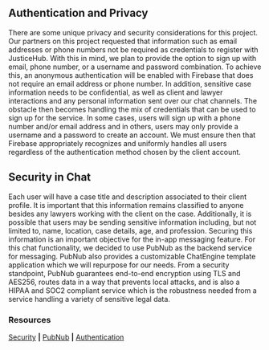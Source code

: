 ## Authentication and Privacy

There are some unique privacy and security considerations for this project. Our partners on this project requested that information such as email addresses or phone numbers not be required as credentials to register with JusticeHub. With this in mind, we plan to provide the option to sign up with email, phone number, or a username and password combination. To achieve this, an anonymous authentication will be enabled with Firebase that does not require an email address or phone number. In addition, sensitive case information needs to be confidential, as well as client and lawyer interactions and any personal information sent over our chat channels. The obstacle then becomes handling the mix of credentials that can be used to sign up for the service. In some cases, users will sign up with a phone number and/or email address and in others, users may only provide a username and a password to create an account. We must ensure then that Firebase appropriately recognizes and uniformly handles all users regardless of the authentication method chosen by the client account.

## Security in Chat

Each user will have a case title and description associated to their client profile. It is important that this information remains classified to anyone besides any lawyers working with the client on the case. Additionally, it is possible that users may be sending sensitive information including, but not limited to, name, location, case details, age, and profession. Securing this information is an important objective for the in-app messaging feature. For this chat functionality, we decided to use PubNub as the backend service for messaging. PubNub also provides a customizable ChatEngine template application which we will repurpose for our needs. From a security standpoint, PubNub guarantees end-to-end encryption using TLS and AES256, routes data in a way that prevents local attacks, and is also a HIPAA and SOC2 compliant service which is the robustness needed from a service handling a variety of sensitive legal data. 


### Resources

[Security](https://www.pubnub.com/products/security-overview/) **|**
[PubNub](https://www.pubnub.com/blog/pubnub-chatengine-vs-layer/) **|**
[Authentication](https://firebase.google.com/docs/auth/)
